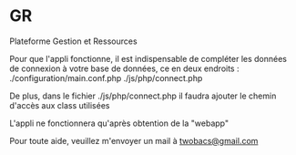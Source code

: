 # GR
Plateforme Gestion et Ressources

Pour que l'appli fonctionne, il est indispensable de compléter les données de connexion à votre base de données, ce en deux endroits :
./configuration/main.conf.php
./js/php/connect.php

De plus, dans le fichier ./js/php/connect.php il faudra ajouter le chemin d'accès aux class utilisées

L'appli ne fonctionnera qu'après obtention de la "webapp"

Pour toute aide, veuillez m'envoyer un mail à twobacs@gmail.com
